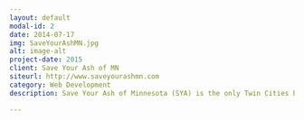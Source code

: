 ```yaml
---
layout: default
modal-id: 2
date: 2014-07-17
img: SaveYourAshMN.jpg
alt: image-alt
project-date: 2015
client: Save Your Ash of MN
siteurl: http://www.saveyourashmn.com
category: Web Development
description: Save Your Ash of Minnesota (SYA) is the only Twin Cities based company that specializes in the treatment and cure of the Emerald Ash Borer Disease, commonly referred to as EAB. I was responsible for designing, developing and marketing Save Your Ash of MN.

---
```

